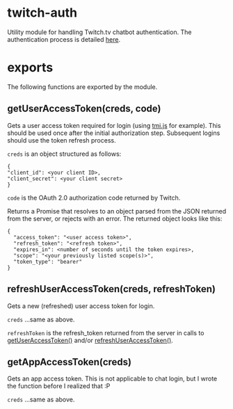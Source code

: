 # twitch-auth
Utility module for handling Twitch.tv chatbot authentication. The authentication process is detailed [here](https://dev.twitch.tv/docs/authentication/getting-tokens-oauth/#oauth-authorization-code-flow).

# exports
The following functions are exported by the module.

## getUserAccessToken(creds, code)
Gets a user access token required for login (using [tmi.js](https://www.npmjs.com/package/tmi.js) for example).
This should be used once after the initial authorization step. Subsequent logins should use the token refresh process.

`creds` is an object structured as follows:
```
{
"client_id": <your client ID>,
"client_secret": <your client secret>
}
```

`code` is the OAuth 2.0 authorization code returned by Twitch.

Returns a Promise that resolves to an object parsed from the JSON returned from the server, or rejects with an error. The returned object looks like this:
```
{
  "access_token": "<user access token>",
  "refresh_token": "<refresh token>",
  "expires_in": <number of seconds until the token expires>,
  "scope": "<your previously listed scope(s)>",
  "token_type": "bearer"
}
```

## refreshUserAccessToken(creds, refreshToken)
Gets a new (refreshed) user access token for login.

`creds` ...same as above.

`refreshToken` is the refresh_token returned from the server in calls to
[getUserAccessToken()](#getuseraccesstokencreds-code) and/or
[refreshUserAccessToken()](#refreshuseraccesstokencreds-refreshtoken).

## getAppAccessToken(creds)
Gets an app access token. This is not applicable to chat login, but I wrote the function before I realized that :P

`creds` ...same as above.
